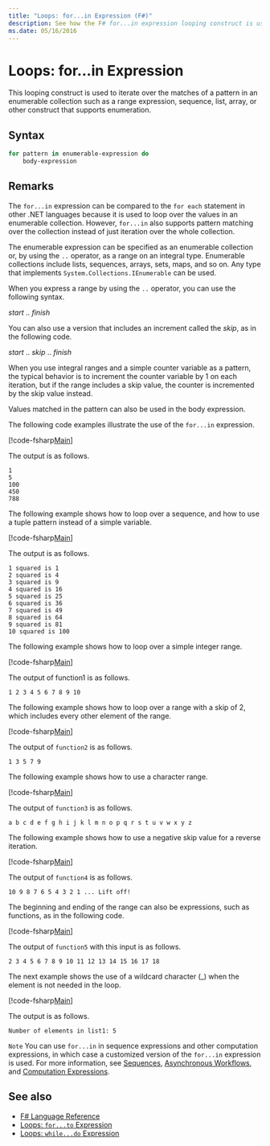 ```yaml
---
title: "Loops: for...in Expression (F#)"
description: See how the F# for...in expression looping construct is used to iterate over the matches of a pattern in an enumerable collection.
ms.date: 05/16/2016
---
```

# Loops: for...in Expression

This looping construct is used to iterate over the matches of a pattern in an enumerable collection such as a range expression, sequence, list, array, or other construct that supports enumeration.

## Syntax

```fsharp
for pattern in enumerable-expression do
    body-expression
```

## Remarks

The `for...in` expression can be compared to the `for each` statement in other .NET languages because it is used to loop over the values in an enumerable collection. However, `for...in` also supports pattern matching over the collection instead of just iteration over the whole collection.

The enumerable expression can be specified as an enumerable collection or, by using the `..` operator, as a range on an integral type. Enumerable collections include lists, sequences, arrays, sets, maps, and so on. Any type that implements `System.Collections.IEnumerable` can be used.

When you express a range by using the `..` operator, you can use the following syntax.

*start* .. *finish*

You can also use a version that includes an increment called the *skip*, as in the following code.

*start* .. *skip* .. *finish*

When you use integral ranges and a simple counter variable as a pattern, the typical behavior is to increment the counter variable by 1 on each iteration, but if the range includes a skip value, the counter is incremented by the skip value instead.

Values matched in the pattern can also be used in the body expression.

The following code examples illustrate the use of the `for...in` expression.

[!code-fsharp[Main](../../../samples/snippets/fsharp/lang-ref-2/snippet5201.fs)]

The output is as follows.

```
1
5
100
450
788
```

The following example shows how to loop over a sequence, and how to use a tuple pattern instead of a simple variable.

[!code-fsharp[Main](../../../samples/snippets/fsharp/lang-ref-2/snippet5202.fs)]

The output is as follows.

```
1 squared is 1
2 squared is 4
3 squared is 9
4 squared is 16
5 squared is 25
6 squared is 36
7 squared is 49
8 squared is 64
9 squared is 81
10 squared is 100
```

The following example shows how to loop over a simple integer range.

[!code-fsharp[Main](../../../samples/snippets/fsharp/lang-ref-2/snippet5203.fs)]

The output of function1 is as follows.

```
1 2 3 4 5 6 7 8 9 10
```

The following example shows how to loop over a range with a skip of 2, which includes every other element of the range.

[!code-fsharp[Main](../../../samples/snippets/fsharp/lang-ref-2/snippet5204.fs)]

The output of `function2` is as follows.

```
1 3 5 7 9
```

The following example shows how to use a character range.

[!code-fsharp[Main](../../../samples/snippets/fsharp/lang-ref-2/snippet5205.fs)]

The output of `function3` is as follows.

```
a b c d e f g h i j k l m n o p q r s t u v w x y z
```

The following example shows how to use a negative skip value for a reverse iteration.

[!code-fsharp[Main](../../../samples/snippets/fsharp/lang-ref-2/snippet5208.fs)]

The output of `function4` is as follows.

```
10 9 8 7 6 5 4 3 2 1 ... Lift off!
```

The beginning and ending of the range can also be expressions, such as functions, as in the following code.

[!code-fsharp[Main](../../../samples/snippets/fsharp/lang-ref-2/snippet5206.fs)]

The output of `function5` with this input is as follows.

```
2 3 4 5 6 7 8 9 10 11 12 13 14 15 16 17 18
```

The next example shows the use of a wildcard character (\_) when the element is not needed in the loop.

[!code-fsharp[Main](../../../samples/snippets/fsharp/lang-ref-2/snippet5207.fs)]

The output is as follows.

```
Number of elements in list1: 5
```

`Note` You can use `for...in` in sequence expressions and other computation expressions, in which case a customized version of the `for...in` expression is used. For more information, see [Sequences](sequences.md), [Asynchronous Workflows](asynchronous-workflows.md), and [Computation Expressions](computation-expressions.md).

## See also

- [F# Language Reference](index.md)
- [Loops: `for...to` Expression](loops-for-to-expression.md)
- [Loops: `while...do` Expression](loops-while-do-expression.md)
